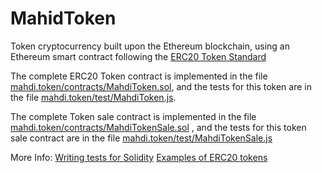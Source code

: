 # MahidToken
Token cryptocurrency built upon the Ethereum blockchain, using an Ethereum smart contract following the [ERC20 Token Standard](https://theethereum.wiki/w/index.php/ERC20_Token_Standard) 



The complete ERC20 Token contract is implemented in the file [mahdi.token/contracts/MahdiToken.sol](https://github.com/mvhdi/MahdiToken/blob/master/contracts/MahdiToken.sol), and the tests for this token are in the file [mahdi.token/test/MahdiToken.js](https://github.com/mvhdi/MahdiToken/blob/master/test/MahdiToken.js).

The complete Token sale contract is implemented in the file [mahdi.token/contracts/MahdiTokenSale.sol](https://github.com/mvhdi/MahdiToken/blob/master/contracts/MahdiTokenSale.sol) , and the tests for this token sale contract are in the file [mahdi.token/test/MahdiTokenSale.js](https://github.com/mvhdi/MahdiToken/blob/master/test/MahdiTokenSale.js)

 More Info:
[Writing tests for Solidity](https://truffleframework.com/docs/truffle/testing/writing-tests-in-javascript)
[Examples of ERC20 tokens](https://eidoo.io/erc20-tokens-list/)
